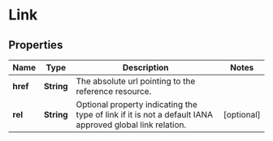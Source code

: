 # Link

## Properties

Name | Type | Description | Notes
------------ | ------------- | ------------- | -------------
**href** | **String** | The absolute url pointing to the reference resource. | 
**rel** | **String** | Optional property indicating the type of link if it is not a default IANA approved global link relation. | [optional] 


